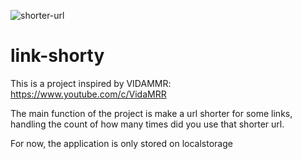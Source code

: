 ![shorter-url](https://socialify.git.ci/AbizahirR/shorter-url/image?description=1&font=Bitter&language=1&owner=1&pattern=Charlie%20Brown&theme=Dark)

# link-shorty

This is a project inspired by VIDAMMR: https://www.youtube.com/c/VidaMRR

The main function of the project is make a url shorter for some links,
handling the count of how many times did you use that shorter url.

For now, the application is only stored on localstorage
